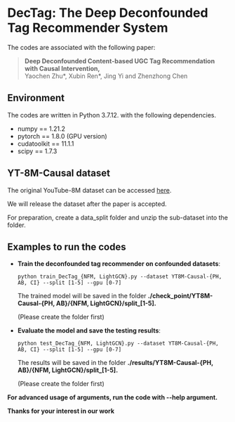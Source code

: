 # DecTag: The Deep Deconfounded Tag Recommender System

 The codes are associated with the following paper:

 >**Deep Deconfounded Content-based UGC Tag Recommendation with Causal Intervention,**  
 >Yaochen Zhu\*,  Xubin Ren\*,  Jing Yi  and  Zhenzhong Chen

## Environment

The codes are written in Python 3.7.12. with the following dependencies.

- numpy == 1.21.2
- pytorch == 1.8.0 (GPU version)
- cudatoolkit == 11.1.1
- scipy == 1.7.3

##  YT-8M-Causal dataset

The original YouTube-8M dataset can be accessed [here](https://research.google.com/youtube8m/download.html).

We will release the dataset after the paper is accepted.

For preparation, create a data_split folder and unzip the sub-dataset into the folder.

## Examples to run the codes

  - **Train the deconfounded tag recommender on confounded datasets**: 

    ```python train_DecTag_{NFM, LightGCN}.py --dataset YT8M-Causal-{PH, AB, CI} --split [1-5] --gpu [0-7]```   

    The trained model will be saved in the folder **./check\_point/YT8M-Causal-{PH, AB}/{NFM, LightGCN}/split_[1-5].**

    (Please create the folder first)

  - **Evaluate the model and save the testing results**:

    ```python test_DecTag_{NFM, LightGCN}.py --dataset YT8M-Causal-{PH, AB, CI} --split [1-5] --gpu [0-7]```

    The results will be saved in the folder **./results/YT8M-Causal-{PH, AB}/{NFM, LightGCN}/split_[1-5].**

    (Please create the folder first)

 **For advanced usage of arguments, run the code with --help argument.**

**Thanks for your interest in our work**